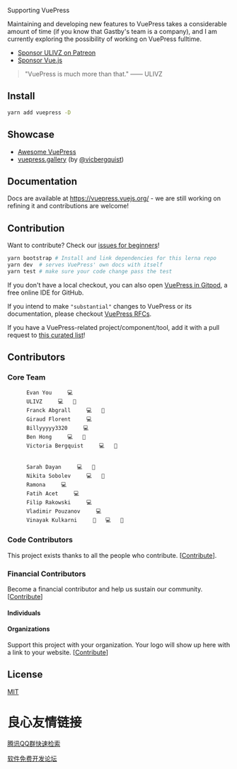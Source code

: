  
   
     
   
 

 
         
     
     
     
 

 Supporting VuePress 

Maintaining and developing new features to VuePress takes a considerable amount of time (if you know that Gastby's team is a company), and I am currently exploring the possibility of working on VuePress fulltime.

- [Sponsor ULIVZ on Patreon](https://www.patreon.com/ulivz)
- [Sponsor Vue.js](https://vuejs.org/support-vuejs)

> "VuePress is much more than that." —— ULIVZ

## Install

```bash
yarn add vuepress -D
```

## Showcase

- [Awesome VuePress](https://github.com/ulivz/awesome-vuepress)
- [vuepress.gallery](https://vuepress.gallery) (by [@vicbergquist](https://twitter.com/vicbergquist))

## Documentation

Docs are available at https://vuepress.vuejs.org/ - we are still working on refining it and contributions are welcome!

## Contribution

Want to contribute? Check our [issues for beginners](https://github.com/vuejs/vuepress/issues?q=is%3Aopen+is%3Aissue+label%3A%22good+first+issue%22)!

```bash
yarn bootstrap # Install and link dependencies for this lerna repo
yarn dev  # serves VuePress' own docs with itself
yarn test # make sure your code change pass the test
```

If you don't have a local checkout, you can also open [VuePress in Gitpod](https://gitpod.io/#https://github.com/vuejs/vuepress/blob/master/packages/docs/docs/README.md), a free online IDE for GitHub.

If you intend to make `"substantial"` changes to VuePress or its documentation, please checkout [VuePress RFCs](./rfcs/README.md).

If you have a VuePress-related project/component/tool, add it with a pull request to [this curated list](https://github.com/ulivz/awesome-vuepress)!

## Contributors

### Core Team

 
 
 
 
   
          Evan You     💻  
          ULIVZ     💻   📖  
          Franck Abgrall     💻   💬  
          Giraud Florent     💻  
          Billyyyyy3320     💻  
          Ben Hong     💻   📝  
          Victoria Bergquist     💻   🎨  
   
   
          Sarah Dayan     💻   📖  
          Nikita Sobolev     💻   📖  
          Ramona     💻  
          Fatih Acet     💻  
          Filip Rakowski     💻  
          Vladimir Pouzanov     💻  
          Vinayak Kulkarni     🔌   💻   📝  
   
 

 
 
 

### Code Contributors

This project exists thanks to all the people who contribute. [[Contribute](.github/CONTRIBUTING.md)].
   

### Financial Contributors

Become a financial contributor and help us sustain our community. [[Contribute](https://opencollective.com/vuepress/contribute)]

#### Individuals

   

#### Organizations

Support this project with your organization. Your logo will show up here with a link to your website. [[Contribute](https://opencollective.com/vuepress/contribute)]

   
   
   
   
   
   
   
   
   
   

## License

[MIT](https://github.com/vuejs/vuepress/blob/master/LICENSE)


 # 良心友情链接

[腾讯QQ群快速检索](http://u.720life.cn/s/8cf73f7c)

[软件免费开发论坛](http://u.720life.cn/s/bbb01dc0)